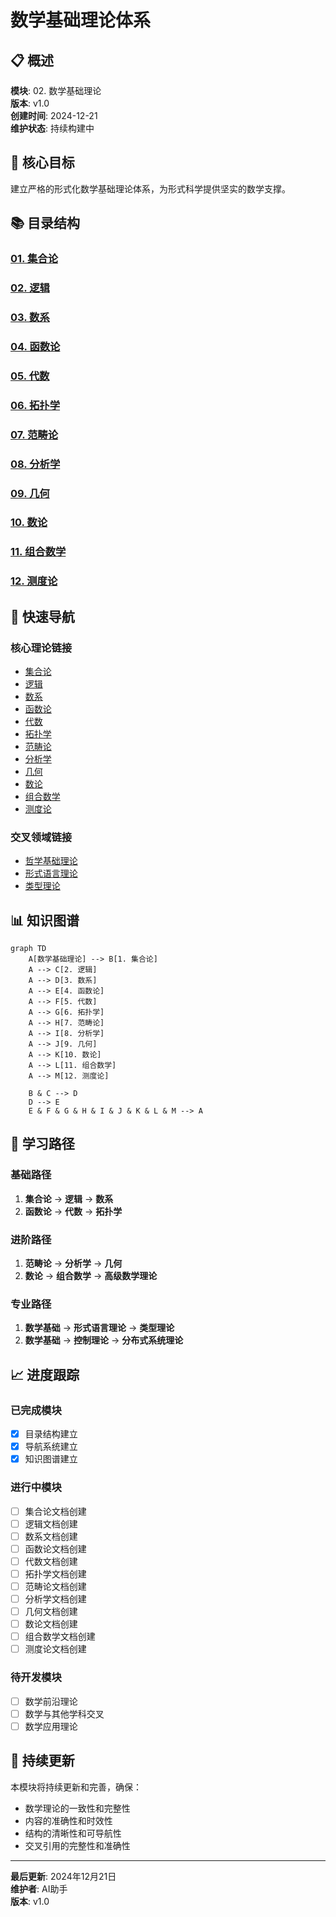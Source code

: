 # 数学基础理论体系

## 📋 概述

**模块**: 02. 数学基础理论  
**版本**: v1.0  
**创建时间**: 2024-12-21  
**维护状态**: 持续构建中  

## 🎯 核心目标

建立严格的形式化数学基础理论体系，为形式科学提供坚实的数学支撑。

## 📚 目录结构

### [01. 集合论](./01_Set_Theory/)
### [02. 逻辑](./02_Logic/)
### [03. 数系](./03_Number_Systems/)
### [04. 函数论](./04_Function_Theory/)
### [05. 代数](./05_Algebra/)
### [06. 拓扑学](./06_Topology/)
### [07. 范畴论](./07_Category_Theory/)
### [08. 分析学](./08_Analysis/)
### [09. 几何](./09_Geometry/)
### [10. 数论](./10_Number_Theory/)
### [11. 组合数学](./11_Combinatorics/)
### [12. 测度论](./12_Measure_Theory/)

## 🔗 快速导航

### 核心理论链接

- [集合论](./01_Set_Theory/)
- [逻辑](./02_Logic/)
- [数系](./03_Number_Systems/)
- [函数论](./04_Function_Theory/)
- [代数](./05_Algebra/)
- [拓扑学](./06_Topology/)
- [范畴论](./07_Category_Theory/)
- [分析学](./08_Analysis/)
- [几何](./09_Geometry/)
- [数论](./10_Number_Theory/)
- [组合数学](./11_Combinatorics/)
- [测度论](./12_Measure_Theory/)

### 交叉领域链接

- [哲学基础理论](../01_Philosophical_Foundation/README.md)
- [形式语言理论](../03_Formal_Language_Theory/README.md)
- [类型理论](../04_Type_Theory/README.md)

## 📊 知识图谱

```mermaid
graph TD
    A[数学基础理论] --> B[1. 集合论]
    A --> C[2. 逻辑]
    A --> D[3. 数系]
    A --> E[4. 函数论]
    A --> F[5. 代数]
    A --> G[6. 拓扑学]
    A --> H[7. 范畴论]
    A --> I[8. 分析学]
    A --> J[9. 几何]
    A --> K[10. 数论]
    A --> L[11. 组合数学]
    A --> M[12. 测度论]
    
    B & C --> D
    D --> E
    E & F & G & H & I & J & K & L & M --> A
```

## 🎯 学习路径

### 基础路径

1. **集合论** → **逻辑** → **数系**
2. **函数论** → **代数** → **拓扑学**

### 进阶路径

1. **范畴论** → **分析学** → **几何**
2. **数论** → **组合数学** → **高级数学理论**

### 专业路径

1. **数学基础** → **形式语言理论** → **类型理论**
2. **数学基础** → **控制理论** → **分布式系统理论**

## 📈 进度跟踪

### 已完成模块

- [x] 目录结构建立
- [x] 导航系统建立
- [x] 知识图谱建立

### 进行中模块

- [ ] 集合论文档创建
- [ ] 逻辑文档创建
- [ ] 数系文档创建
- [ ] 函数论文档创建
- [ ] 代数文档创建
- [ ] 拓扑学文档创建
- [ ] 范畴论文档创建
- [ ] 分析学文档创建
- [ ] 几何文档创建
- [ ] 数论文档创建
- [ ] 组合数学文档创建
- [ ] 测度论文档创建

### 待开发模块

- [ ] 数学前沿理论
- [ ] 数学与其他学科交叉
- [ ] 数学应用理论

## 🔄 持续更新

本模块将持续更新和完善，确保：

- 数学理论的一致性和完整性
- 内容的准确性和时效性
- 结构的清晰性和可导航性
- 交叉引用的完整性和准确性

---

**最后更新**: 2024年12月21日  
**维护者**: AI助手  
**版本**: v1.0
